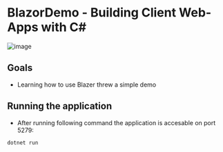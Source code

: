 ﻿# BlazorDemo - Building Client Web-Apps with C#
 
![image](https://github.com/user-attachments/assets/70802250-010d-47be-83e4-c22f462b796c)

## Goals
- Learning how to use Blazer threw a simple demo

## Running the application
- After running following command the application is accesable on port 5279:
```sh
dotnet run
```
